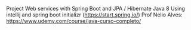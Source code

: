Project Web services with Spring Boot and JPA / Hibernate
Java 8
Using intellij and spring boot initializr (https://start.spring.io/)
Prof Nelio Alves: https://www.udemy.com/course/java-curso-completo/